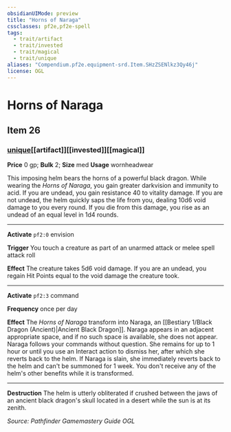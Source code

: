 ```yaml
---
obsidianUIMode: preview
title: "Horns of Naraga"
cssclasses: pf2e,pf2e-spell
tags:
  - trait/artifact
  - trait/invested
  - trait/magical
  - trait/unique
aliases: "Compendium.pf2e.equipment-srd.Item.SHzZSENlkz3Qy46j"
license: OGL
---
```

# Horns of Naraga
## Item 26
### [unique](unique "Unique Rarity Trait")[[artifact]][[invested]][[magical]]


**Price** 0 gp; 
**Bulk** 2; **Size** med
**Usage** wornheadwear

This imposing helm bears the horns of a powerful black dragon. While wearing the _Horns of Naraga_, you gain greater darkvision and immunity to acid. If you are undead, you gain resistance 40 to vitality damage. If you are not undead, the helm quickly saps the life from you, dealing 10d6 void damage to you every round. If you die from this damage, you rise as an undead of an equal level in 1d4 rounds.

* * *

**Activate** `pf2:0` envision

**Trigger** You touch a creature as part of an unarmed attack or melee spell attack roll

**Effect** The creature takes 5d6 void damage. If you are an undead, you regain Hit Points equal to the void damage the creature took.

* * *

**Activate** `pf2:3` command

**Frequency** once per day

**Effect** The _Horns of Naraga_ transform into Naraga, an [[Bestiary 1/Black Dragon (Ancient)|Ancient Black Dragon]]. Naraga appears in an adjacent appropriate space, and if no such space is available, she does not appear. Naraga follows your commands without question. She remains for up to 1 hour or until you use an Interact action to dismiss her, after which she reverts back to the helm. If Naraga is slain, she immediately reverts back to the helm and can't be summoned for 1 week. You don't receive any of the helm's other benefits while it is transformed.

* * *

**Destruction** The helm is utterly obliterated if crushed between the jaws of an ancient black dragon's skull located in a desert while the sun is at its zenith.

*Source: Pathfinder Gamemastery Guide*
*OGL*